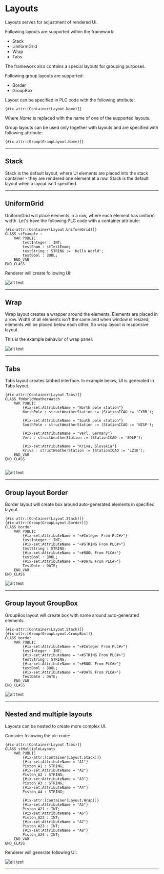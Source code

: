 # Layouts

Layouts serves for adjustment of rendered UI.

Following layouts are supported within the framework:

- Stack
- UniformGrid
- Wrap
- Tabs

The framework also contains a special layouts for grouping purposes.

Following group layouts are supported:

- Border
- GroupBox

Layout can be specified in PLC code with the following attribute:
```
{#ix-attr:[Container(Layout.Name)]}
```
Where *Name* is replaced with the name of one of the supported layouts.

Group layouts can be used only together with layouts and are specified with following attribute:

```
{#ix-attr:[Group(GroupLayout.Name)]}
```
---

## Stack
Stack is the default layout, where UI elements are placed into the stack container - they are rendered one element at a row. Stack is the default layout when a layout isn't specified.

---
## UniformGrid
UniformGrid will place elements in a row, where each element has uniform width.
Let's have the following PLC code with a container attribute:
```
{#ix-attr:[Container(Layout.UniformGrid)]}
CLASS stExample :
	VAR PUBLIC 
		testInteger : INT;
		testEnum : stTestEnum;
		testString : STRING := 'Hello World';
		testBool : BOOL;
	END_VAR  
END_CLASS
```

Renderer will create following UI:

![alt text](~/images/blazor/uniform.png)

---
## Wrap
Wrap layout creates a wrapper around the elements. Elements are placed in a row. Width of all elements isn't the same and when window is resized, elements will be placed below each other. So wrap layout is responsive layout.

This is the example behavior of wrap panel:

![alt text](~/images/blazor/wrap-panel.gif "Wrap panel behavior")

---
## Tabs
Tabs layout creates tabbed interface. In example below, UI is generated in Tabs layout.
```
{#ix-attr:[Container(Layout.Tabs)]}
CLASS fbWorldWeatherWatch
	VAR PUBLIC   
		{#ix-set:AttributeName = "North pole station"}
		NorthPole : structWeatherStation := (StationICAO := 'CYRB');

		{#ix-set:AttributeName = "South pole station"}
		SouthPole : structWeatherStation := (StationICAO := 'NZSP');

		{#ix-set:AttributeName = "Verl, Germany"}
		Verl : structWeatherStation := (StationICAO := 'EDLP');

		{#ix-set:AttributeName = "Kriva, Slovakia"}
		Kriva : structWeatherStation := (StationICAO := 'LZIB');	
	END_VAR 
END_CLASS
 
```
![alt text](~/images/blazor/tabs.gif "Tabs layout")

---
## Group layout Border
Border layout will create box around auto-generated elements in specified layout. 


```
{#ix-attr:[Container(Layout.Stack)]}
{#ix-attr:[Group(GroupLayout.Border)]}   
CLASS border
    VAR PUBLIC
        {#ix-set:AttributeName = "<#Integer From PLC#>"}	
        testInteger : INT;
        {#ix-set:AttributeName = "<#STRING From PLC#>"}	
        testString : STRING;
        {#ix-set:AttributeName = "<#BOOL From PLC#>"}	
        testBool : BOOL;
        {#ix-set:AttributeName = "<#DATE From PLC#>"}
        TestDate : DATE;	
    END_VAR
END_CLASS
```

![alt text](~/images/blazor/border.png "Border layout")

---
## Group layout GroupBox
GroupBox layout will create box with name around auto-generated elements. 

```
{#ix-attr:[Container(Layout.Stack)]}
{#ix-attr:[Group(GroupLayout.GroupBox)]}   
CLASS border
    VAR PUBLIC
        {#ix-set:AttributeName = "<#Integer From PLC#>"}	
        testInteger : INT;
        {#ix-set:AttributeName = "<#STRING From PLC#>"}	
        testString : STRING;
        {#ix-set:AttributeName = "<#BOOL From PLC#>"}	
        testBool : BOOL;
        {#ix-set:AttributeName = "<#DATE From PLC#>"}
        TestDate : DATE;	
    END_VAR
END_CLASS
```

![alt text](~/images/blazor/groupbox.png "GroupBox layout")

---
## Nested and multiple layouts
Layouts can be nested to create more complex UI.

Consider following the plc code:
```
{#ix-attr:[Container(Layout.Tabs)]}
CLASS stMultipleLayouts
	VAR PUBLIC 
		{#ix-attr:[Container(Layout.Stack)]}
		{#ix-set:AttributeName = "A1"}
		Piston_A1 : STRING;
		{#ix-set:AttributeName = "A2"}
		Piston_A2 : STRING;
		{#ix-set:AttributeName = "A3"}
		Piston_A3 : STRING;
		{#ix-set:AttributeName = "A4"}
		Piston_A4 : STRING;
		
		{#ix-attr:[Container(Layout.Wrap)]}
		{#ix-set:AttributeName = "A5"}
		Piston_A21 : INT;
		{#ix-set:AttributeName = "A6"}
		Piston_A22 : INT;
		{#ix-set:AttributeName = "A7"}
		Piston_A23 : INT;
		{#ix-set:AttributeName = "A8"}
		Piston_A24 : INT;
	END_VAR 
END_CLASS

```
Renderer will generate following UI:

![alt text](~/images/blazor/multiple_layouts.gif "Mulitple layouts")

---
